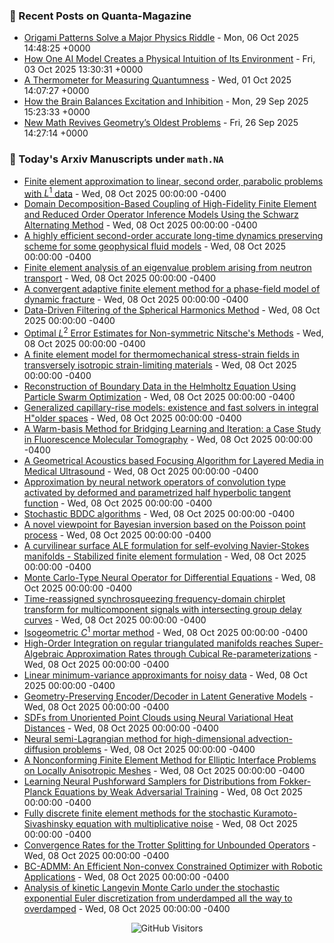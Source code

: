 ### 📝 Recent Posts on Quanta-Magazine
<!-- quanta starts -->
* <a href="https://www.quantamagazine.org/origami-patterns-solve-a-major-physics-riddle-20251006/">Origami Patterns Solve a Major Physics Riddle</a> - Mon, 06 Oct 2025 14:48:25 +0000
* <a href="https://www.quantamagazine.org/how-one-ai-model-creates-a-physical-intuition-of-its-environment-20251003/">How One AI Model Creates a Physical Intuition of Its Environment</a> - Fri, 03 Oct 2025 13:30:31 +0000
* <a href="https://www.quantamagazine.org/a-thermometer-for-measuring-quantumness-20251001/">A Thermometer for Measuring Quantumness</a> - Wed, 01 Oct 2025 14:07:27 +0000
* <a href="https://www.quantamagazine.org/how-the-brain-balances-excitation-and-inhibition-20250929/">How the Brain Balances Excitation and Inhibition</a> - Mon, 29 Sep 2025 15:23:33 +0000
* <a href="https://www.quantamagazine.org/new-math-revives-geometrys-oldest-problems-20250926/">New Math Revives Geometry’s Oldest Problems</a> - Fri, 26 Sep 2025 14:27:14 +0000
<!-- quanta ends -->


### 📝 Today's Arxiv Manuscripts under ``math.NA``
<!-- arxiv-math-na starts -->
* <a href="https://arxiv.org/abs/2510.05331">Finite element approximation to linear, second order, parabolic problems with $L^1$ data</a> - Wed, 08 Oct 2025 00:00:00 -0400
* <a href="https://arxiv.org/abs/2510.05350">Domain Decomposition-Based Coupling of High-Fidelity Finite Element and Reduced Order Operator Inference Models Using the Schwarz Alternating Method</a> - Wed, 08 Oct 2025 00:00:00 -0400
* <a href="https://arxiv.org/abs/2510.05360">A highly efficient second-order accurate long-time dynamics preserving scheme for some geophysical fluid models</a> - Wed, 08 Oct 2025 00:00:00 -0400
* <a href="https://arxiv.org/abs/2510.05368">Finite element analysis of an eigenvalue problem arising from neutron transport</a> - Wed, 08 Oct 2025 00:00:00 -0400
* <a href="https://arxiv.org/abs/2510.05407">A convergent adaptive finite element method for a phase-field model of dynamic fracture</a> - Wed, 08 Oct 2025 00:00:00 -0400
* <a href="https://arxiv.org/abs/2510.05452">Data-Driven Filtering of the Spherical Harmonics Method</a> - Wed, 08 Oct 2025 00:00:00 -0400
* <a href="https://arxiv.org/abs/2510.05597">Optimal $L^2$ Error Estimates for Non-symmetric Nitsche's Methods</a> - Wed, 08 Oct 2025 00:00:00 -0400
* <a href="https://arxiv.org/abs/2510.05704">A finite element model for thermomechanical stress-strain fields in transversely isotropic strain-limiting materials</a> - Wed, 08 Oct 2025 00:00:00 -0400
* <a href="https://arxiv.org/abs/2510.05755">Reconstruction of Boundary Data in the Helmholtz Equation Using Particle Swarm Optimization</a> - Wed, 08 Oct 2025 00:00:00 -0400
* <a href="https://arxiv.org/abs/2510.05801">Generalized capillary-rise models: existence and fast solvers in integral H"older spaces</a> - Wed, 08 Oct 2025 00:00:00 -0400
* <a href="https://arxiv.org/abs/2510.05926">A Warm-basis Method for Bridging Learning and Iteration: a Case Study in Fluorescence Molecular Tomography</a> - Wed, 08 Oct 2025 00:00:00 -0400
* <a href="https://arxiv.org/abs/2510.05951">A Geometrical Acoustics based Focusing Algorithm for Layered Media in Medical Ultrasound</a> - Wed, 08 Oct 2025 00:00:00 -0400
* <a href="https://arxiv.org/abs/2510.05980">Approximation by neural network operators of convolution type activated by deformed and parametrized half hyperbolic tangent function</a> - Wed, 08 Oct 2025 00:00:00 -0400
* <a href="https://arxiv.org/abs/2510.05993">Stochastic BDDC algorithms</a> - Wed, 08 Oct 2025 00:00:00 -0400
* <a href="https://arxiv.org/abs/2510.05994">A novel viewpoint for Bayesian inversion based on the Poisson point process</a> - Wed, 08 Oct 2025 00:00:00 -0400
* <a href="https://arxiv.org/abs/2510.05119">A curvilinear surface ALE formulation for self-evolving Navier-Stokes manifolds - Stabilized finite element formulation</a> - Wed, 08 Oct 2025 00:00:00 -0400
* <a href="https://arxiv.org/abs/2510.05620">Monte Carlo-Type Neural Operator for Differential Equations</a> - Wed, 08 Oct 2025 00:00:00 -0400
* <a href="https://arxiv.org/abs/2510.06173">Time-reassigned synchrosqueezing frequency-domain chirplet transform for multicomponent signals with intersecting group delay curves</a> - Wed, 08 Oct 2025 00:00:00 -0400
* <a href="https://arxiv.org/abs/2303.07255">Isogeometric $C^1$ mortar method</a> - Wed, 08 Oct 2025 00:00:00 -0400
* <a href="https://arxiv.org/abs/2311.13909">High-Order Integration on regular triangulated manifolds reaches Super-Algebraic Approximation Rates through Cubical Re-parameterizations</a> - Wed, 08 Oct 2025 00:00:00 -0400
* <a href="https://arxiv.org/abs/2412.01287">Linear minimum-variance approximants for noisy data</a> - Wed, 08 Oct 2025 00:00:00 -0400
* <a href="https://arxiv.org/abs/2501.09876">Geometry-Preserving Encoder/Decoder in Latent Generative Models</a> - Wed, 08 Oct 2025 00:00:00 -0400
* <a href="https://arxiv.org/abs/2504.11212">SDFs from Unoriented Point Clouds using Neural Variational Heat Distances</a> - Wed, 08 Oct 2025 00:00:00 -0400
* <a href="https://arxiv.org/abs/2504.20715">Neural semi-Lagrangian method for high-dimensional advection-diffusion problems</a> - Wed, 08 Oct 2025 00:00:00 -0400
* <a href="https://arxiv.org/abs/2506.15077">A Nonconforming Finite Element Method for Elliptic Interface Problems on Locally Anisotropic Meshes</a> - Wed, 08 Oct 2025 00:00:00 -0400
* <a href="https://arxiv.org/abs/2509.14575">Learning Neural Pushforward Samplers for Distributions from Fokker-Planck Equations by Weak Adversarial Training</a> - Wed, 08 Oct 2025 00:00:00 -0400
* <a href="https://arxiv.org/abs/2510.03670">Fully discrete finite element methods for the stochastic Kuramoto-Sivashinsky equation with multiplicative noise</a> - Wed, 08 Oct 2025 00:00:00 -0400
* <a href="https://arxiv.org/abs/2407.04045">Convergence Rates for the Trotter Splitting for Unbounded Operators</a> - Wed, 08 Oct 2025 00:00:00 -0400
* <a href="https://arxiv.org/abs/2504.05465">BC-ADMM: An Efficient Non-convex Constrained Optimizer with Robotic Applications</a> - Wed, 08 Oct 2025 00:00:00 -0400
* <a href="https://arxiv.org/abs/2510.03949">Analysis of kinetic Langevin Monte Carlo under the stochastic exponential Euler discretization from underdamped all the way to overdamped</a> - Wed, 08 Oct 2025 00:00:00 -0400
<!-- arxiv-math-na ends -->

<div align="center">
  
![GitHub Visitors](https://api.visitorbadge.io/api/visitors?path=https%3A%2F%2Fgithub.com%2Flowrank&label=profile%20views&labelColor=%231e1e2e&countColor=%23cba6f7)



</div>
